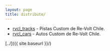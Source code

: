 ```yaml
---
layout: page
title: distribute/
---
```


*  [rvcl_tracks](https://github.com/BGMP/RVCL/releases/download/21.1212a1/rvcl_tracks.zip) - Pistas Custom de Re-Volt Chile.
*  [rvcl_cars](https://github.com/BGMP/RVCL/releases/download/21.1212a1/rvcl_cars.zip) - Autos Custom de Re-Volt Chile.

[../]({{ site.baseurl }}/)
